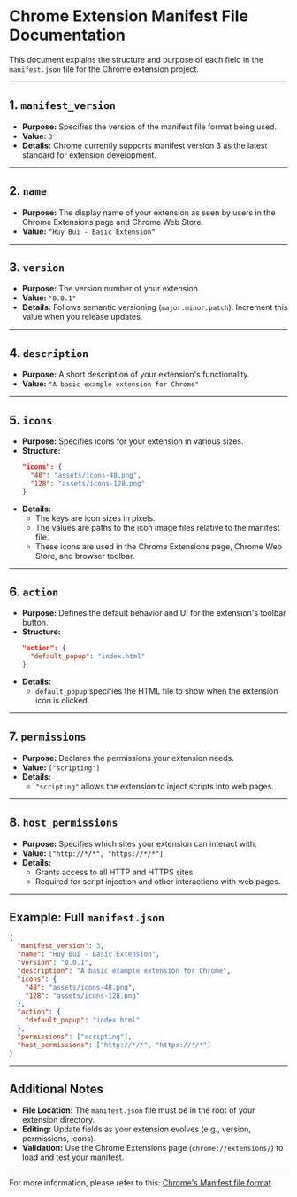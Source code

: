 # Chrome Extension Manifest File Documentation

This document explains the structure and purpose of each field in the `manifest.json` file for the Chrome extension project.

---

## 1. `manifest_version`

- **Purpose:** Specifies the version of the manifest file format being used.
- **Value:** `3`
- **Details:** Chrome currently supports manifest version 3 as the latest standard for extension development.

---

## 2. `name`

- **Purpose:** The display name of your extension as seen by users in the Chrome Extensions page and Chrome Web Store.
- **Value:** `"Huy Bui - Basic Extension"`

---

## 3. `version`

- **Purpose:** The version number of your extension.
- **Value:** `"0.0.1"`
- **Details:** Follows semantic versioning (`major.minor.patch`). Increment this value when you release updates.

---

## 4. `description`

- **Purpose:** A short description of your extension's functionality.
- **Value:** `"A basic example extension for Chrome"`

---

## 5. `icons`

- **Purpose:** Specifies icons for your extension in various sizes.
- **Structure:**
  ```json
  "icons": {
    "48": "assets/icons-48.png",
    "128": "assets/icons-128.png"
  }
  ```
- **Details:** 
  - The keys are icon sizes in pixels.
  - The values are paths to the icon image files relative to the manifest file.
  - These icons are used in the Chrome Extensions page, Chrome Web Store, and browser toolbar.

---

## 6. `action`

- **Purpose:** Defines the default behavior and UI for the extension's toolbar button.
- **Structure:**
  ```json
  "action": {
    "default_popup": "index.html"
  }
  ```
- **Details:** 
  - `default_popup` specifies the HTML file to show when the extension icon is clicked.

---

## 7. `permissions`

- **Purpose:** Declares the permissions your extension needs.
- **Value:** `["scripting"]`
- **Details:** 
  - `"scripting"` allows the extension to inject scripts into web pages.

---

## 8. `host_permissions`

- **Purpose:** Specifies which sites your extension can interact with.
- **Value:** `["http://*/*", "https://*/*"]`
- **Details:** 
  - Grants access to all HTTP and HTTPS sites.
  - Required for script injection and other interactions with web pages.

---

## Example: Full `manifest.json`

```json
{
  "manifest_version": 3,
  "name": "Huy Bui - Basic Extension",
  "version": "0.0.1",
  "description": "A basic example extension for Chrome",
  "icons": {
    "48": "assets/icons-48.png",
    "128": "assets/icons-128.png"
  },
  "action": {
    "default_popup": "index.html"
  },
  "permissions": ["scripting"],
  "host_permissions": ["http://*/*", "https://*/*"]
}
```

---

## Additional Notes

- **File Location:** The `manifest.json` file must be in the root of your extension directory.
- **Editing:** Update fields as your extension evolves (e.g., version, permissions, icons).
- **Validation:** Use the Chrome Extensions page (`chrome://extensions/`) to load and test your manifest.

---
For more information, please refer to this: [Chrome's Manifest file format](https://developer.chrome.com/docs/extensions/reference/manifest)